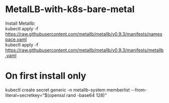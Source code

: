 # MetalLB-with-k8s-bare-metal
Install Metallb:  
kubectl apply -f https://raw.githubusercontent.com/metallb/metallb/v0.9.3/manifests/namespace.yaml  
kubectl apply -f https://raw.githubusercontent.com/metallb/metallb/v0.9.3/manifests/metallb.yaml  
# On first install only  
kubectl create secret generic -n metallb-system memberlist --from-literal=secretkey="$(openssl rand -base64 128)"  
